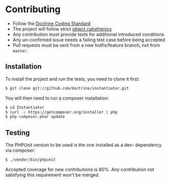 # Contributing

- Follow the [Doctrine Coding Standard](https://github.com/doctrine/coding-standard)
- The project will follow strict [object calisthenics](http://www.slideshare.net/guilhermeblanco/object-calisthenics-applied-to-php)
- Any contribution must provide tests for additional introduced conditions
- Any un-confirmed issue needs a failing test case before being accepted
- Pull requests must be sent from a new hotfix/feature branch, not from `master`.

## Installation

To install the project and run the tests, you need to clone it first:

```sh
$ git clone git://github.com/doctrine/instantiator.git
```

You will then need to run a composer installation:

```sh
$ cd Instantiator
$ curl -s https://getcomposer.org/installer | php
$ php composer.phar update
```

## Testing

The PHPUnit version to be used is the one installed as a dev- dependency via composer:

```sh
$ ./vendor/bin/phpunit
```

Accepted coverage for new contributions is 80%. Any contribution not satisfying this requirement
won't be merged.
